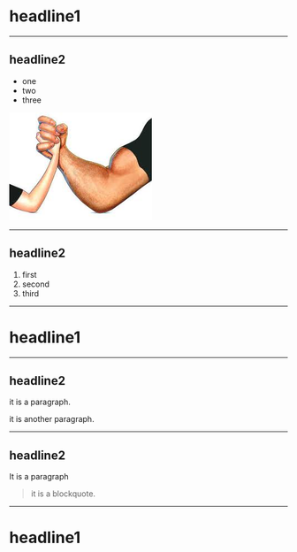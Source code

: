 # headline1

-------------

## headline2

* one
* two
* three


![](img/versus.jpg)

----------------------
## headline2

1. first
2. second
3. third

-------------------------

# headline1

--------------------------

## headline2


it is a paragraph.


it is another paragraph.

---------------------

## headline2

It is a paragraph

> it is a blockquote.

------------------------

# headline1
